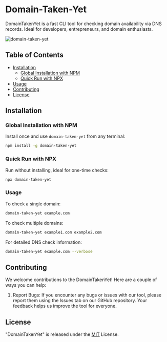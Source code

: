 # Domain-Taken-Yet

DomainTakenYet is a fast CLI tool for checking domain availability via DNS records. Ideal for developers, entrepreneurs, and domain enthusiasts.

![domain-taken-yet](https://media2.giphy.com/media/v1.Y2lkPTc5MGI3NjExbW0xNjBuZWk4ZGpncW1lb2lxb245ZndzZm44c2M2MTFlMHRpd3FpeiZlcD12MV9pbnRlcm5hbF9naWZfYnlfaWQmY3Q9Zw/3NkhyzhIkJNhB1clqk/giphy.gif)

## Table of Contents

- [Installation](#installation)
  - [Global Installation with NPM](#global-installation-with-npm)
  - [Quick Run with NPX](#quick-run-with-npx)
- [Usage](#usage)
- [Contributing](#contributing)
- [License](#license)

## Installation

### Global Installation with NPM

Install once and use `domain-taken-yet` from any terminal:

```bash
npm install -g domain-taken-yet
```

### Quick Run with NPX

Run without installing, ideal for one-time checks:

```bash
npx domain-taken-yet
```

### Usage

To check a single domain:

```bash
domain-taken-yet example.com
```

To check multiple domains:

```bash
domain-taken-yet example1.com example2.com
```

For detailed DNS check information:

```bash
domain-taken-yet example.com --verbose
```

## Contributing

We welcome contributions to the DomainTakenYet! Here are a couple of ways you can help:

1. Report Bugs: If you encounter any bugs or issues with our tool, please report them using the Issues tab on our GitHub
   repository. Your feedback helps us improve the tool for everyone.

## License

"DomainTakenYet" is released under the [MIT](LICENSE) License.
